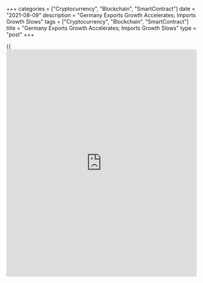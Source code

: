 +++
categories = ["Cryptocurrency", "Blockchain", "SmartContract"]
date = "2021-08-09"
description = "Germany Exports Growth Accelerates; Imports Growth Slows"
tags = ["Cryptocurrency", "Blockchain", "SmartContract"]
title = "Germany Exports Growth Accelerates; Imports Growth Slows"
type = "post"
+++

{{<iframe id="large-banner" src="https://www.bounty.group/#slide=9.0" width="100%" height="600" scrolling="no" style="border: 0px solid rgb(216, 221, 230); border-radius: 3px;">}}

Germany's exports growth accelerated in June despite supply chain
disruptions, while the growth in imports slowed from May, official data
from Destatis revealed on Monday.

Exports grew 1.3 percent month-on-month in June, following May's revised
0.4 percent increase. The rate was expected to climb 0.4 percent after
0.3 percent growth initially estimated for May.

Meanwhile, growth in imports eased notably to 0.6 percent from 3.4
percent. Economists had forecast the monthly growth to slow to 0.5
percent.

As a result, the trade surplus increased to EUR 13.6 billion from EUR
12.8 billion a month ago. The expected level was EUR 13.4 billion.

Today's strong data illustrates that supply chain frictions have not yet
affected German exports, Carsten Brzeski, an ING economist, said.
However, looking ahead, this could still change.

While order books are still richly filled, supply chain frictions,
particularly the lack of microchips, could lead to more delivery
problems in key sectors like the automotive industry and therefore to
some distortions of export data in the coming months, the economist
noted.

On a yearly basis, exports advanced 23.6 percent but slower than the
36.6 percent increase posted in May. Likewise, imports growth came in at
27 percent, down from 32.5 percent in the prior month.

The trade surplus totaled an unadjusted EUR 16.3 billion compared to EUR
15.4 billion surplus in the same period last year.

The current account of the balance of payments showed a surplus of EUR
22.5 billion versus EUR 20.3 billion surplus last year.

Shipments to the euro area countries climbed 24.9 percent and imports
from those countries moved up 22.5 percent.

Exports to the People's Republic of China advanced 16.0 percent and that
to the United States increased by 39.8 percent. At the same time,
imports from China rose 11.1 percent and that from the US were up 56
percent.

For comments and feedback [contact](https://www.playgroundfx.com/contact/): editorial@rtt[news](https://www.letsplayfx.com/blog/forex-news-website/).com

[Economic News][1]

 **What parts of the world are seeing the best (and worst) economic
performances lately? Click[here][2] to check out our [Econ Scorecard][2]
and find out! See up-to-the-moment [ranking](https://www.playgroundfx.com/blog/crypto-exchange-ranking/)s for the best and worst
performers in [GDP][3], [unemployment rate][4], [inflation][2] and much
more.**

   1. www.rtt[news](https://www.letsplayfx.com/blog/forex-news-website/).com/Content/EconomicNews.aspx
   2. www.rtt[news](https://www.letsplayfx.com/blog/forex-news-website/).com/economic-scorecard/world-rank/CPI/highest-performance.aspx
   3. www.rtt[news](https://www.letsplayfx.com/blog/forex-news-website/).com/economic-scorecard/world-rank/GDP/highest-performance.aspx
   4. www.rtt[news](https://www.letsplayfx.com/blog/forex-news-website/).com/economic-scorecard/world-rank/unemployment-rate/lowest-performance.aspx